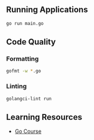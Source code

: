 ## Running Applications

```bash
go run main.go
```

## Code Quality

### Formatting

```bash
gofmt -w *.go
```

### Linting

```bash
golangci-lint run
```

## Learning Resources

- [Go Course](https://tinyurl.com/drkrc5ty)
